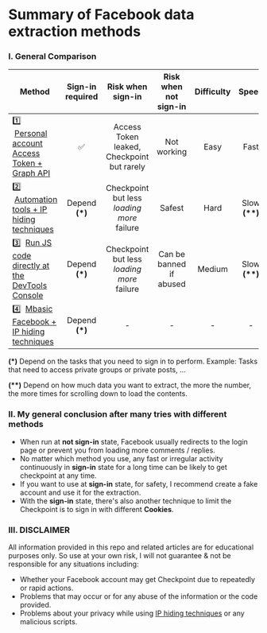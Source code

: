 # Summary of Facebook data extraction methods

### I. General Comparison 

| Method                                                                                                                                                                                        | Sign-in required | Risk when sign-in                          | Risk when not sign-in   | Difficulty | Speed            |
| --------------------------------------------------------------------------------------------------------------------------------------------------------------------------------------------- | :--------------: | :----------------------------------------: | :---------------------: | :--------: | :--------------: |
| 1️⃣ &nbsp;[Personal account Access Token + Graph API](https://github.com/18520339/facebook-data-extraction/tree/master/1%20-%20Personal%20account%20Access%20Token%20with%20Graph%20API)      | ✅               | Access Token leaked, Checkpoint but rarely | Not working             | Easy       | Fast             | 
| 2️⃣ &nbsp;[Automation tools + IP hiding techniques](https://github.com/18520339/facebook-data-extraction/tree/master/2%20-%20Automation%20tools%20with%20IP%20hiding%20techniques)            | Depend **(\*)**  | Checkpoint but less *loading more* failure | Safest                  | Hard       | Slow **(\**)**   |
| 3️⃣ &nbsp;[Run JS code directly at the DevTools Console](https://github.com/18520339/facebook-data-extraction/tree/master/3%20-%20Run%20JS%20code%20directly%20at%20the%20DevTools%20Console) | Depend **(\*)**  | Checkpoint but less *loading more* failure | Can be banned if abused | Medium     | Slow **(\**)**   |
| 4️⃣ &nbsp;[Mbasic Facebook + IP hiding techniques](https://github.com/18520339/facebook-data-extraction/tree/master/4%20-%20Mbasic%20Facebook%20+%20IP%20hiding%20techniques)                 | Depend **(\*)**  | -                                          | -                       | -          | -                |

**(\*)** Depend on the tasks that you need to sign in to perform. Example: Tasks that need to access private groups or private posts, ... 
  
**(\**)** Depend on how much data you want to extract, the more the number, the more times for scrolling down to load the contents.

### II. My general conclusion after many tries with different methods

- When run at **not sign-in** state, Facebook usually redirects to the login page or prevent you from loading more comments / replies.
- No matter which method you use, any fast or irregular activity continuously in **sign-in** state for a long time can be likely to get checkpoint at any time. 
- If you want to use at **sign-in** state, for safety, I recommend create a fake account and use it for the extraction.
- With the **sign-in** state, there's also another technique to limit the Checkpoint is to sign in with different **Cookies**.

### III. DISCLAIMER

All information provided in this repo and related articles are for educational purposes only. So use at your own risk, I will not guarantee & not be responsible for any situations including:
- Whether your Facebook account may get Checkpoint due to repeatedly or rapid actions. 
- Problems that may occur or for any abuse of the information or the code provided.
- Problems about your privacy while using [IP hiding techniques](#ii-ip-hiding-techniques) or any malicious scripts.